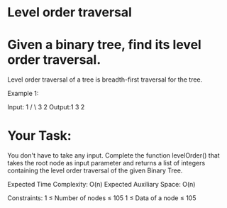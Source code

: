 # Level order traversal

# Given a binary tree, find its level order traversal.
Level order traversal of a tree is breadth-first traversal for the tree.


Example 1:

Input:
    1
  /   \ 
 3     2
Output:1 3 2

# Your Task:
You don't have to take any input. Complete the function levelOrder() that takes the root node as input parameter and returns a list of integers containing the level order traversal of the given Binary Tree.


Expected Time Complexity: O(n)
Expected Auxiliary Space: O(n)


Constraints:
1 ≤ Number of nodes ≤ 105
1 ≤ Data of a node ≤ 105
